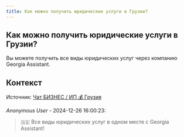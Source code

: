 ```yaml
---
title: Как можно получить юридические услуги в Грузии?
---
```


## Как можно получить юридические услуги в Грузии?

Вы можете получить все виды юридических услуг через компанию Georgia Assistant.

## Контекст

Источник: [Чат БИЗНЕС / ИП 💰 Грузия](https://t.me/ip_ge)

_Anonymous User_ - 2024-12-26 16:00:23:

> 🇬🇪 Все виды юридических услуг в одном месте с Georgia Assistant!
